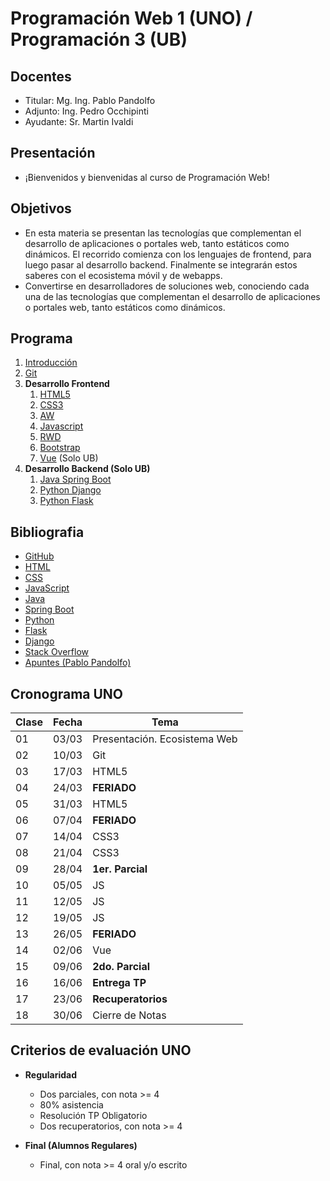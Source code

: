 # Programación Web 1 (UNO) / Programación 3 (UB)

## Docentes

* Titular: Mg. Ing. Pablo Pandolfo
* Adjunto: Ing. Pedro Occhipinti
* Ayudante: Sr. Martin Ivaldi

## Presentación

* ¡Bienvenidos y bienvenidas al curso de Programación Web!

## Objetivos

* En esta materia se presentan las tecnologías que complementan el desarrollo de aplicaciones o portales web, tanto estáticos como dinámicos. El recorrido comienza con los lenguajes de frontend, para luego pasar al desarrollo backend. Finalmente se integrarán estos saberes con el ecosistema móvil y de webapps.
* Convertirse en desarrolladores de soluciones web, conociendo cada una de las tecnologías que complementan el desarrollo de aplicaciones o portales web, tanto estáticos como dinámicos.

## Programa

1. [Introducción](doc/intro.md)
1. [Git](doc/git.md)
1. **Desarrollo Frontend**
     1. [HTML5](doc/html5.md)
     1. [CSS3](doc/css3.md)
     1. [AW](doc/aw.md)
     1. [Javascript](doc/js.md)
     1. [RWD](doc/rwd.md)
     1. [Bootstrap](doc/bootstrap.md)
     1. [Vue](doc/vue.md) (Solo UB)
1. **Desarrollo Backend (Solo UB)**
     1. [Java Spring Boot](doc/spring-boot.md)
     1. [Python Django](doc/django.md)
     1. [Python Flask](doc/flask.md)

## Bibliografia

* [GitHub](https://docs.github.com/en/get-started/quickstart/hello-world)
* [HTML](https://developer.mozilla.org/es/docs/Web/HTML)
* [CSS](https://developer.mozilla.org/es/docs/Web/CSS)
* [JavaScript](https://developer.mozilla.org/es/docs/Web/JavaScript/Reference)
* [Java](https://docs.oracle.com/javaee/7/index.html)
* [Spring Boot](https://spring.io/projects/spring-boot)
* [Python](https://www.python.org)
* [Flask](https://flask-es.readthedocs.io)
* [Django](https://www.djangoproject.com)
* [Stack Overflow](https://es.stackoverflow.com)
* [Apuntes (Pablo Pandolfo)](doc/)

## Cronograma UNO

| **Clase** | **Fecha** | **Tema** |
| -- | -- | -- |
| 01 | 03/03 | Presentación. Ecosistema Web |
| 02 | 10/03 | Git |
| 03 | 17/03 | HTML5 |
| 04 | 24/03 | **FERIADO** |
| 05 | 31/03 | HTML5 |
| 06 | 07/04 | **FERIADO** |
| 07 | 14/04 | CSS3 |
| 08 | 21/04 | CSS3 |
| 09 | 28/04 | **1er. Parcial** |
| 10 | 05/05 | JS |
| 11 | 12/05 | JS |
| 12 | 19/05 | JS |
| 13 | 26/05 | **FERIADO** |
| 14 | 02/06 | Vue |
| 15 | 09/06 | **2do. Parcial** |
| 16 | 16/06 | **Entrega TP** |
| 17 | 23/06 | **Recuperatorios** |
| 18 | 30/06 | Cierre de Notas |

## Criterios de evaluación UNO

* **Regularidad**
  * Dos parciales, con nota >= 4
  * 80% asistencia
  * Resolución TP Obligatorio
  * Dos recuperatorios, con nota >= 4

* **Final (Alumnos Regulares)**
  * Final, con nota >= 4 oral y/o escrito
